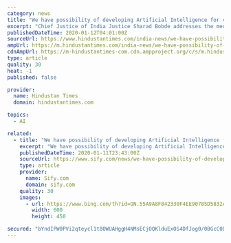 ```yaml
---
category: news
title: "We have possibility of developing Artificial Intelligence for court system: CJI Bobde"
excerpt: "Chief Justice of India Justice Sharad Bobde addresses the media. (PTI) Chief Justice of India, Sharad Arvind Bobde on Saturday hinted at the possibility of Artificial Intelligence being developed for the court system while making it clear that it will never replace human discretion. Speaking at an event here, Bobde said, “We have a ..."
publishedDateTime: 2020-01-12T04:01:00Z
sourceUrl: https://www.hindustantimes.com/india-news/we-have-possibility-of-developing-artificial-intelligence-for-court-system-cji-bobde/story-KGbLW1RNNDvoHfHkUJExcI.html
ampUrl: https://m.hindustantimes.com/india-news/we-have-possibility-of-developing-artificial-intelligence-for-court-system-cji-bobde/story-KGbLW1RNNDvoHfHkUJExcI_amp.html
cdnAmpUrl: https://m-hindustantimes-com.cdn.ampproject.org/c/s/m.hindustantimes.com/india-news/we-have-possibility-of-developing-artificial-intelligence-for-court-system-cji-bobde/story-KGbLW1RNNDvoHfHkUJExcI_amp.html
type: article
quality: 30
heat: -1
published: false

provider:
  name: Hindustan Times
  domain: hindustantimes.com

topics:
  - AI

related:
  - title: "We have possibility of developing Artificial Intelligence for court system: CJI Bobde"
    excerpt: "We have possibility of developing Artificial Intelligence for court system: CJI Bobde We the people!"
    publishedDateTime: 2020-01-11T23:43:00Z
    sourceUrl: https://www.sify.com/news/we-have-possibility-of-developing-artificial-intelligence-for-court-system-cji-bobde-news-national-ubmfaChicgghd.html
    type: article
    provider:
      name: Sify.com
      domain: sify.com
    quality: 30
    images:
      - url: https://www.bing.com/th?id=ON.55A9A8F842330F4EE90785D5832AEF8B
        width: 600
        height: 450

secured: "bYndIPW0PVi2qteycl1t8OWUAHggH4NMsECjOQKlduExOS4DfJog0/0BGcC0Dyu/p9WNQYpZnd8QRpZWign7cPdGKP6elx4x3oU/MQNEQ6wivxZy7CqyS2FQUUxWwrkRlpIrw5OMI9jfMGAxSIhnQQpqrewzMKmNKIu5mNCOsxYZk5RfVdrVscySd44EwEOY4bfnY9GhOmeir2nf+nlY2w4QTLuQwBCGTphkLO3fgrhaePswb5vuI1ipUX2/AiJ7tyMDHb9+/dlQmqcqDOu4Uw==;MOwGVQyFS9pXneilKAUktQ=="
---
```


